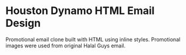 # Houston Dynamo HTML Email Design
Promotional email clone built with HTML using inline styles. Promotional images were used from original Halal Guys email.
